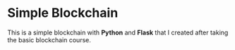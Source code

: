 # Simple Blockchain

This is a simple blockchain with **Python** and **Flask** that I created after taking the basic blockchain course.
